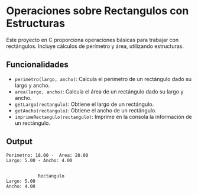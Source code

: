 # Operaciones sobre Rectangulos con Estructuras

Este proyecto en C proporciona operaciones básicas para trabajar con rectángulos. Incluye cálculos de perímetro y área, utilizando estructuras.

## Funcionalidades

- `perimetro(largo, ancho)`: Calcula el perímetro de un rectángulo dado su largo y ancho.
- `area(largo, ancho)`: Calcula el área de un rectángulo dado su largo y ancho.
- `getLargo(rectangulo)`: Obtiene el largo de un rectángulo.
- `getAncho(rectangulo)`: Obtiene el ancho de un rectángulo.
- `imprimeRectangulo(rectangulo)`: Imprime en la consola la información de un rectángulo.

## Output
    Perimetro: 18.00 -  Area: 20.00
    Largo: 5.00 - Ancho: 4.00


                Rectangulo
    Largo: 5.00
    Ancho: 4.00

